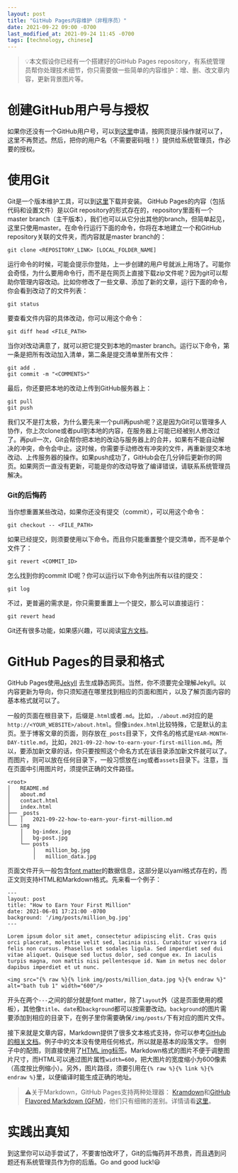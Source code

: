 ```yaml
---
layout: post
title: "GitHub Pages内容维护（非程序员）"
date: 2021-09-22 09:00 -0700
last_modified_at: 2021-09-24 11:45 -0700
tags: [technology, chinese]
---
```


> :bulb:本文假设你已经有一个搭建好的GitHub Pages repository，有系统管理员帮你处理技术细节，你只需要做一些简单的内容维护：增、删、改文章内容，更新背景图片等。

# 创建GitHub用户号与授权

如果你还没有一个GitHub用户号，可以到[这里](https://github.com/)申请，按网页提示操作就可以了，这里不再赘述。然后，把你的用户名（不需要密码哦！）提供给系统管理员，作必要的授权。

# 使用Git

Git是一个版本维护工具，可以到[这里](https://git-scm.com/downloads)下载并安装。
GitHub Pages的内容（包括代码和设置文件）是以Git repository的形式存在的，repository里面有一个master branch（主干版本），我们也可以从它分出其他的branch，但简单起见，这里只使用master。在命令行运行下面的命令，你将在本地建立一个和GitHub repository关联的文件夹，而内容就是master branch的：

```
git clone <REPOSITORY_LINK> [LOCAL_FOLDER_NAME]
```

运行命令的时候，可能会提示你登陆，上一步创建的用户号就派上用场了。可能你会奇怪，为什么要用命令行，而不是在网页上直接下载zip文件呢？因为git可以帮助你管理内容改动。比如你修改了一些文章、添加了新的文章，运行下面的命令，你会看到改动了的文件列表：

```
git status
```

要查看文件内容的具体改动，你可以用这个命令：

```
git diff head <FILE_PATH>
```

当你对改动满意了，就可以把它提交到本地的master branch。运行以下命令，第一条是把所有改动加入清单，第二条是提交清单里所有文件：

```
git add .
git commit -m "<COMMENTS>"
```

最后，你还要把本地的改动上传到GitHub服务器上：

```
git pull
git push
```

我们又不是打太极，为什么要先来一个pull再push呢？这是因为Git可以管理多人协作，你上次clone或者pull到本地的内容，在服务器上可能已经被别人修改过了。再pull一次，Git会帮你把本地的改动与服务器上的合并，如果有不能自动解决的冲突，命令会中止。这时候，你需要手动修改有冲突的文件，再重新提交本地改动、上传服务器的操作。如果push成功了，GitHub会在几分钟后更新你的网页。如果网页一直没有更新，可能是你的改动导致了编译错误，请联系系统管理员解决。

### Git的后悔药

当你想重置某些改动，如果你还没有提交（commit），可以用这个命令：

```
git checkout -- <FILE_PATH>
```

如果已经提交，则须要使用以下命令。而且你只能重置整个提交清单，而不是单个文件了：

```
git revert <COMMIT_ID>
```

怎么找到你的commit ID呢？你可以运行以下命令列出所有以往的提交：

```
git log
```

不过，更普遍的需求是，你只需要重置上一个提交，那么可以直接运行：

```
git revert head
```

Git还有很多功能，如果感兴趣，可以阅读[官方文档](https://git-scm.com/docs)。

# GitHub Pages的目录和格式

GitHub Pages使用[Jekyll](https://jekyllrb.com/) 去生成静态网页。当然，你不须要完全理解Jekyll。以内容更新为导向，你只须知道在哪里找到相应的页面和图片，以及了解页面内容的基本格式就可以了。

一般的页面在根目录下，后缀是`.html`或者`.md`。比如，`./about.md`对应的是`http://<YOUR_WEBSITE>/about.html`。但像`index.html`比较特殊，它是默认的主页。至于博客文章的页面，则存放在`_posts`目录下，文件名的格式是`YEAR-MONTH-DAY-title.md`，比如，`2021-09-22-how-to-earn-your-first-million.md`。所以，要添加新文章的话，你只要按照这个命名方式在该目录添加新文件就可以了。而图片，则可以放在任何目录下，一般习惯放在`img`或者`assets`目录下。注意，当在页面中引用图片时，须提供正确的文件路径。

```
<root>
│   README.md
│   about.md    
│   contact.html
│   index.html
├── _posts
│   │   2021-09-22-how-to-earn-your-first-million.md
└── img
    │   bg-index.jpg
    │   bg-post.jpg
    └── posts
        │   million_bg.jpg
        │   million_data.jpg
```

页面文件开头一般包含[font matter](https://jekyllrb.com/docs/front-matter/)的数据信息，这部分是以yaml格式存在的，而正文则支持HTML和Markdown格式。先来看一个例子：

```
---
layout: post
title: "How to Earn Your First Million"
date: 2021-06-01 17:21:00 -0700
background: '/img/posts/million_bg.jpg'
---

Lorem ipsum dolor sit amet, consectetur adipiscing elit. Cras quis orci placerat, molestie velit sed, lacinia nisi. Curabitur viverra id felis non cursus. Phasellus et sodales ligula. Sed imperdiet sed dui vitae aliquet. Quisque sed luctus dolor, sed congue ex. In iaculis turpis magna, non mattis nisi pellentesque id. Nam in metus nec dolor dapibus imperdiet et ut nunc.

<img src="{% raw %}{% link img/posts/million_data.jpg %}{% endraw %}" alt="bath tub 1" width="600"/>
```

开头在两个`---`之间的部分就是font matter，除了`layout`外（这是页面使用的模板），其他像`title`、`date`和`background`都可以按需要改动。`background`的图片需要添加到相应的目录下，在例子里你需要确保`/img/posts/`下有对应的图片文件。

接下来就是文章内容，Markdown提供了很多文本格式支持，你可以参考[GitHub的相关文档](https://guides.github.com/features/mastering-markdown/)。例子中的文本没有使用任何格式，所以就是基本的段落文字。
但例子中的配图，则直接使用了[HTML img标签](https://www.w3schools.com/html/html_images.asp)。Markdown格式的图片不便于调整图片尺寸，而HTML可以通过图片属性`width=600`，把大图片的宽度缩小为600像素（高度按比例缩小）。另外，图片路径，须要引用在`{% raw %}{% link %}{% endraw %}`里，以便编译时能生成正确的地址。

> :warning:关于Markdown，GitHub Pages支持两种处理器： [Kramdown](https://kramdown.gettalong.org/)和[GitHub Flavored Markdown (GFM)](https://github.github.com/gfm/)，他们只有细微的差别。详情请看[这里](https://docs.github.com/en/pages/setting-up-a-github-pages-site-with-jekyll/setting-a-markdown-processor-for-your-github-pages-site-using-jekyll)。

# 实践出真知

到这里你可以动手尝试了，不要害怕改坏了，Git的后悔药并不昂贵，而且遇到问题还有系统管理员作为你的后盾。Go and good luck!:smiley:
